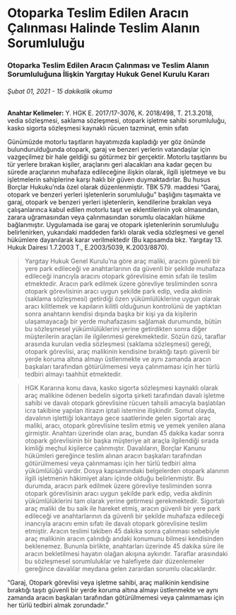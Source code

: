 <BlogMetaDecorator folder="generic" image="generic.png" imageAlt="image alt" description="Otaparkta Teslim Edilen Aracın Çalınması ve Teslim Alanın Sorumluluğuna İlişkin Yargıtay Hukuk Genel Kurulu Kararı" title="UnverLegal - Otoparka Teslim Edilen Aracın Çalınması" />

# Otoparka Teslim Edilen Aracın Çalınması Halinde Teslim Alanın Sorumluluğu

### Otoparka Teslim Edilen Aracın Çalınması ve Teslim Alanın Sorumluluğuna İlişkin Yargıtay Hukuk Genel Kurulu Kararı

###### Şubat 01, 2021 - 15 dakikalik okuma

**Anahtar Kelimeler:** Y. HGK E. 2017/17-3076, K. 2018/498, T. 21.3.2018, vedia sözleşmesi,  saklama sözleşmesi, otopark işletme sahibi sorumluluğu, kasko sigorta sözleşmesi kaynaklı rücuen tazminat, emin sıfatı


Günümüzde motorlu taşıtların hayatımızda kapladığı yer göz önünde bulundurulduğunda  otopark, garaj ve benzeri yerlerin vatandaşlar için vazgeçilmez bir hale geldiği su götürmez bir gerçektir. Motorlu taşıtlarını bu tür yerlere bırakan kişiler, araçlarını geri alacakları ana kadar geçen bu sürede araçlarının muhafaza edileceğine ilişkin olarak, ilgili işletmeye ve bu işletmelerin sahiplerine karşı haklı bir güven duymaktadırlar. Bu husus Borçlar Hukuku’nda özel olarak düzenlenmiştir. TBK 579. maddesi “Garaj, otopark ve benzeri yerleri işletenlerin sorumluluğu” başlığını taşımakta ve garaj, otopark ve benzeri yerleri işletenlerin, kendilerine bırakılan veya çalışanlarınca kabul edilen motorlu taşıt ve eklentilerinin yok olmasından, zarara uğramasından veya çalınmasından sorumlu olacakları hükme bağlanmıştır. Uygulamada ise garaj ve otopark işletenlerinin sorumluluğu belirlenirken, yukarıdaki maddeden farklı olarak vedia sözleşmesi ve genel hükümlere dayanılarak karar verilmektedir (Bu kapsamda bkz. Yargıtay 13. Hukuk Dairesi 1.7.2003 T., E.2003/5039, K.2003/8870).

> Yargıtay Hukuk Genel Kurulu’na göre araç maliki, aracını güvenli bir yere park edileceği ve anahtarlarının da güvenli bir şekilde muhafaza edileceği inancıyla aracını otopark görevlisine emin sıfatı ile teslim etmektedir. Aracın park edilmek üzere görevliye tesliminden sonra otopark görevlisinin aracı uygun şekilde park edip, vedia akdinin (saklama sözleşmesi) getirdiği özen yükümlülüklerine uygun olarak aracı kilitlemek ve kapıların kilitli olduğunun kontrolünü de yaptıktan sonra anahtarın kendisi dışında başka bir kişi ya da kişilerin ulaşamayacağı bir yerde muhafazasını sağlamak durumunda, bütün bu sözleşmesel yükümlülüklerini yerine getirdikten sonra diğer müşterilerin araçları ile ilgilenmesi gerekmektedir. Sözün özü, taraflar arasında kurulan vedia sözleşmesi (saklama sözleşmesi) gereği, otopark görevlisi, araç malikinin kendisine bıraktığı taşıtı güvenli bir yerde koruma altına almayı üstlenmekte ve aynı zamanda aracın başkaları tarafından götürülmemesi veya çalınmaması için her türlü tedbiri almayı taahhüt etmektedir.

> HGK Kararına konu dava, kasko sigorta sözleşmesi kaynaklı olarak araç malikine ödenen bedelin sigorta şirketi tarafından davalı işletme sahibi ve davalı otopark görevlisine rücuen tahsili amacıyla başlatılan icra takibine yapılan itirazın iptali istemine ilişkindir. Somut olayda, davalının işlettiği lokantaya gece saatlerinde gelen sigortalı araç maliki, aracı, otopark görevlisine teslim etmiş ve yemek yenilen alana girmiştir. Anahtarı üzerinde olan araç, bundan 45 dakika kadar sonra otopark görevlisinin bir başka müşteriye ait araçla ilgilendiği sırada kimliği meçhul kişilerce çalınmıştır. Davalıların, Borçlar Kanunu hükümleri gereğince teslim alınan aracın başkaları tarafından götürülmemesi veya çalınmaması için her türlü tedbiri alma yükümlülüğü vardır. Dosya kapsamındaki belgelerden otopark alanının ilgili işletmenin hâkimiyet alanı içinde olduğu belirlenmiştir. Bu durumda, aracın park edilmek üzere görevliye tesliminden sonra otopark görevlisinin aracı uygun şekilde park edip, vedia akdinin yükümlülüklerini tam olarak yerine getirmesi gerekmektedir. Sigortalı araç maliki de bu saik ile hareket etmiş, aracın güvenli bir yere park edileceği ve anahtarlarının da güvenli bir şekilde muhafaza edileceği inancıyla aracını emin sıfatı ile davalı otopark görevlisine teslim etmiştir. Aracın teslimi takiben 45 dakika sonra çalınması sebebiyle araç malikinin aracın çalındığı andaki konumunu bilmesi kendisinden beklenemez. Bununla birlikte, anahtarları üzerinde 45 dakika süre ile aracın bekletilmesi hayatın olağan akışına aykırıdır. Taraflar arasındaki bu sözleşmesel sorumluluklar ve halefiyete dair düzenlemeler gereğince davalılar meydana gelen zarardan sorumlu olacaklardır.

“Garaj, Otopark görevlisi veya işletme sahibi, araç malikinin kendisine bıraktığı taşıtı güvenli bir yerde koruma altına almayı üstlenmekte ve aynı zamanda aracın başkaları tarafından götürülmemesi veya çalınmaması için her türlü tedbiri almak zorundadır.”
